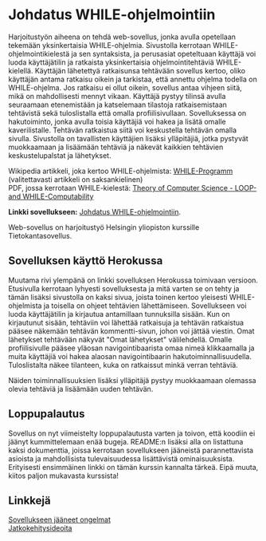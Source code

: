 # Johdatus WHILE-ohjelmointiin

Harjoitustyön aiheena on tehdä web-sovellus, jonka avulla opetellaan tekemään yksinkertaisia WHILE-ohjelmia. Sivustolla kerrotaan WHILE-ohjelmointikielestä ja sen syntaksista, ja perusasiat opeteltuaan käyttäjä voi luoda käyttäjätilin ja ratkaista yksinkertaisia ohjelmointitehtäviä WHILE-kielellä. Käyttäjän lähetettyä ratkaisunsa tehtävään sovellus kertoo, oliko käyttäjän antama ratkaisu oikein ja tarkistaa, että annettu ohjelma todella on WHILE-ohjelma. Jos ratkaisu ei ollut oikein, sovellus antaa vihjeen siitä, mikä on mahdollisesti mennyt vikaan. Käyttäjä pystyy tilinsä avulla seuraamaan etenemistään ja katselemaan tilastoja ratkaisemistaan tehtävistä sekä tuloslistalla että omalla profiilisivullaan. Sovelluksessa on hakutoiminto, jonka avulla toisia käyttäjiä voi hakea ja lisätä omalle kaverilistalle. Tehtävän ratkaistua siitä voi keskustella tehtävän omalla sivulla. Sivustolla on tavallisten käyttäjien lisäksi ylläpitäjiä, jotka pystyvät muokkaamaan ja lisäämään tehtäviä ja näkevät kaikkien tehtävien keskustelupalstat ja lähetykset.

Wikipedia artikkeli, joka kertoo WHILE-ohjelmista: [WHILE-Programm](https://de.wikipedia.org/wiki/WHILE-Programm) (valitettavasti artikkeli on saksankielinen)  
PDF, jossa kerrotaan WHILE-kielestä: [Theory of Computer Science - LOOP- and WHILE-Computability](https://ai.dmi.unibas.ch/_files/teaching/fs16/theo/slides/theory-d02.pdf)

**Linkki sovellukseen:** [Johdatus WHILE-ohjelmointiin](https://whileohjelmointi.herokuapp.com).

Web-sovellus on harjoitustyö Helsingin yliopiston kurssille Tietokantasovellus.

## Sovelluksen käyttö Herokussa
Muutama rivi ylempänä on linkki sovelluksen Herokussa toimivaan versioon. Etusivulla kerrotaan lyhyesti sovelluksesta ja mitä varten se on tehty ja tämän lisäksi sivustolla on kaksi sivua, joista toinen kertoo yleisesti WHILE-ohjelmista ja toisella on ohjeet tehtävien lähettämiseen. Sovellukseen voi luoda käyttäjätilin ja kirjautua antamillaan tunnuksilla sisään. Kun on kirjautunut sisään, tehtäviin voi lähettää ratkaisuja ja tehtävän ratkaistua pääsee näkemään tehtävän kommentti-sivun, johon voi jättää viestin. Omat lähetykset tehtävään näkyvät "Omat lähetykset" välilehdellä. Omalle profiilisivulle pääsee yläosan navigointibaarista omaa nimeä klikkaamalla ja muita käyttäjiä voi hakea alaosan navigointibaarin hakutoiminnallisuudella. Tuloslistalta näkee tilanteen, kuka on ratkaissut minkä verran tehtäviä.

Näiden toiminnallisuuksien lisäksi ylläpitäjä pystyy muokkaamaan olemassa olevia tehtäviä ja lisäämään uuden tehtävän.

## Loppupalautus
Sovellus on nyt viimeistelty loppupalautusta varten ja toivon, että koodiin ei jäänyt kummittelemaan enää bugeja. README:n lisäksi alla on listattuna kaksi dokumenttia, joissa kerrotaan sovellukseen jääneistä parannettavista asioista ja mahdollisista tulevaisuudessa lisättävistä ominaisuuksista. Erityisesti ensimmäinen linkki on tämän kurssin kannalta tärkeä. Eipä muuta, kiitos paljon mukavasta kurssista!

## Linkkejä
[Sovellukseen jääneet ongelmat](https://github.com/pinjaw/while/blob/main/documentation/knownproblems.md)  
[Jatkokehitysideoita](https://github.com/pinjaw/while/blob/main/documentation/futurefeatures.md)  
